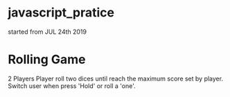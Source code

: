 # javascript_pratice
started from JUL 24th 2019

# Rolling Game
2 Players
Player roll two dices until reach the maximum score set by player.
Switch user when press 'Hold' or roll a 'one'.
